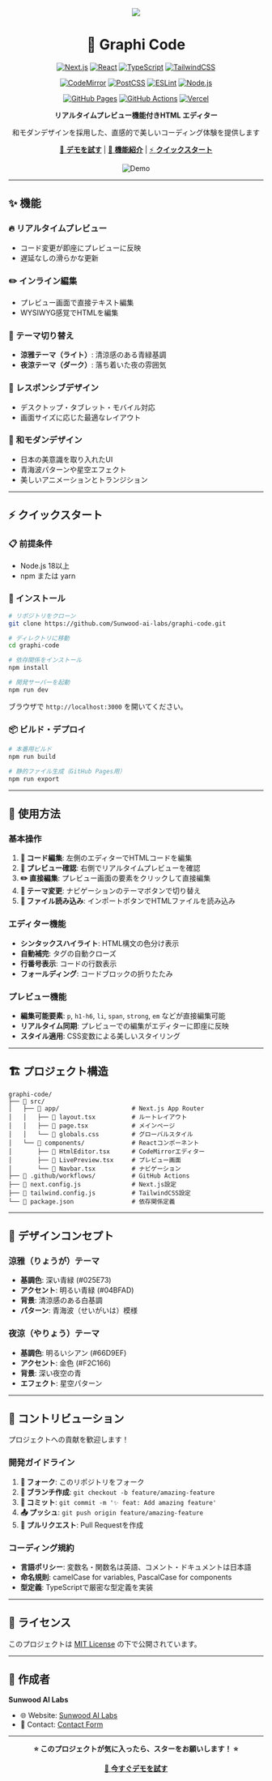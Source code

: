 <div align="center">

![](header.png)

# 🎨 Graphi Code

[![Next.js](https://img.shields.io/badge/Next.js-14.0.4-000000?style=for-the-badge&logo=next.js&logoColor=white)](https://nextjs.org/)
[![React](https://img.shields.io/badge/React-18-61DAFB?style=for-the-badge&logo=react&logoColor=white)](https://reactjs.org/)
[![TypeScript](https://img.shields.io/badge/TypeScript-5-3178C6?style=for-the-badge&logo=typescript&logoColor=white)](https://www.typescriptlang.org/)
[![TailwindCSS](https://img.shields.io/badge/Tailwind-4.1.10-06B6D4?style=for-the-badge&logo=tailwind-css&logoColor=white)](https://tailwindcss.com/)

[![CodeMirror](https://img.shields.io/badge/CodeMirror-6-D30707?style=for-the-badge&logo=codemirror&logoColor=white)](https://codemirror.net/)
[![PostCSS](https://img.shields.io/badge/PostCSS-10.4.21-DD3A0A?style=for-the-badge&logo=postcss&logoColor=white)](https://postcss.org/)
[![ESLint](https://img.shields.io/badge/ESLint-8-4B32C3?style=for-the-badge&logo=eslint&logoColor=white)](https://eslint.org/)
[![Node.js](https://img.shields.io/badge/Node.js-20+-339933?style=for-the-badge&logo=node.js&logoColor=white)](https://nodejs.org/)

[![GitHub Pages](https://img.shields.io/badge/GitHub_Pages-Deploy-222222?style=for-the-badge&logo=github&logoColor=white)](https://pages.github.com/)
[![GitHub Actions](https://img.shields.io/badge/GitHub_Actions-CI/CD-2088FF?style=for-the-badge&logo=github-actions&logoColor=white)](https://github.com/features/actions)
[![Vercel](https://img.shields.io/badge/Vercel-Ready-000000?style=for-the-badge&logo=vercel&logoColor=white)](https://vercel.com/)

**リアルタイムプレビュー機能付きHTML エディター**

和モダンデザインを採用した、直感的で美しいコーディング体験を提供します

[🚀 **デモを試す**](https://sunwood-ai-labs.github.io/graphi-code/) | [📖 **機能紹介**](#-機能) | [⚡ **クイックスタート**](#-クイックスタート)

![Demo](demo.png)

</div>

---

## ✨ 機能

### 🔥 **リアルタイムプレビュー**
- コード変更が即座にプレビューに反映
- 遅延なしの滑らかな更新

### ✏️ **インライン編集**
- プレビュー画面で直接テキスト編集
- WYSIWYG感覚でHTMLを編集

### 🌙 **テーマ切り替え**
- **涼雅テーマ（ライト）**: 清涼感のある青緑基調
- **夜涼テーマ（ダーク）**: 落ち着いた夜の雰囲気

### 📱 **レスポンシブデザイン**
- デスクトップ・タブレット・モバイル対応
- 画面サイズに応じた最適なレイアウト

### 🎨 **和モダンデザイン**
- 日本の美意識を取り入れたUI
- 青海波パターンや星空エフェクト
- 美しいアニメーションとトランジション

---

## ⚡ クイックスタート

### 📋 前提条件
- Node.js 18以上
- npm または yarn

### 🚀 インストール

```bash
# リポジトリをクローン
git clone https://github.com/Sunwood-ai-labs/graphi-code.git

# ディレクトリに移動
cd graphi-code

# 依存関係をインストール
npm install

# 開発サーバーを起動
npm run dev
```

ブラウザで `http://localhost:3000` を開いてください。

### 📦 ビルド・デプロイ

```bash
# 本番用ビルド
npm run build

# 静的ファイル生成（GitHub Pages用）
npm run export
```

---

## 📖 使用方法

### 基本操作

1. **📝 コード編集**: 左側のエディターでHTMLコードを編集
2. **👀 プレビュー確認**: 右側でリアルタイムプレビューを確認
3. **✏️ 直接編集**: プレビュー画面の要素をクリックして直接編集
4. **🌙 テーマ変更**: ナビゲーションのテーマボタンで切り替え
5. **📂 ファイル読み込み**: インポートボタンでHTMLファイルを読み込み

### エディター機能

- **シンタックスハイライト**: HTML構文の色分け表示
- **自動補完**: タグの自動クローズ
- **行番号表示**: コードの行数表示
- **フォールディング**: コードブロックの折りたたみ

### プレビュー機能

- **編集可能要素**: `p`, `h1-h6`, `li`, `span`, `strong`, `em` などが直接編集可能
- **リアルタイム同期**: プレビューでの編集がエディターに即座に反映
- **スタイル適用**: CSS変数による美しいスタイリング

---

## 🏗️ プロジェクト構造

```
graphi-code/
├── 📂 src/
│   ├── 📂 app/                    # Next.js App Router
│   │   ├── 📄 layout.tsx          # ルートレイアウト
│   │   ├── 📄 page.tsx            # メインページ
│   │   └── 📄 globals.css         # グローバルスタイル
│   └── 📂 components/             # Reactコンポーネント
│       ├── 📄 HtmlEditor.tsx      # CodeMirrorエディター
│       ├── 📄 LivePreview.tsx     # プレビュー画面
│       └── 📄 Navbar.tsx          # ナビゲーション
├── 📂 .github/workflows/          # GitHub Actions
├── 📄 next.config.js              # Next.js設定
├── 📄 tailwind.config.js          # TailwindCSS設定
└── 📄 package.json                # 依存関係定義
```

---

## 🎨 デザインコンセプト

### 涼雅（りょうが）テーマ
- **基調色**: 深い青緑 (#025E73)
- **アクセント**: 明るい青緑 (#04BFAD)
- **背景**: 清涼感のある白基調
- **パターン**: 青海波（せいがいは）模様

### 夜涼（やりょう）テーマ
- **基調色**: 明るいシアン (#66D9EF)
- **アクセント**: 金色 (#F2C166)
- **背景**: 深い夜空の青
- **エフェクト**: 星空パターン

---

## 🤝 コントリビューション

プロジェクトへの貢献を歓迎します！

### 開発ガイドライン

1. **🔱 フォーク**: このリポジトリをフォーク
2. **🌟 ブランチ作成**: `git checkout -b feature/amazing-feature`
3. **💾 コミット**: `git commit -m '✨ feat: Add amazing feature'`
4. **📤 プッシュ**: `git push origin feature/amazing-feature`
5. **🔄 プルリクエスト**: Pull Requestを作成

### コーディング規約
- **言語ポリシー**: 変数名・関数名は英語、コメント・ドキュメントは日本語
- **命名規則**: camelCase for variables, PascalCase for components
- **型定義**: TypeScriptで厳密な型定義を実装

---

## 📄 ライセンス

このプロジェクトは [MIT License](LICENSE) の下で公開されています。

---

## 👥 作成者

**Sunwood AI Labs**
- 🌐 Website: [Sunwood AI Labs](https://github.com/Sunwood-ai-labs)
- 📧 Contact: [Contact Form](https://github.com/Sunwood-ai-labs)

---

<div align="center">

**⭐ このプロジェクトが気に入ったら、スターをお願いします！ ⭐**

[🚀 **今すぐデモを試す**](https://sunwood-ai-labs.github.io/graphi-code/)

</div>
